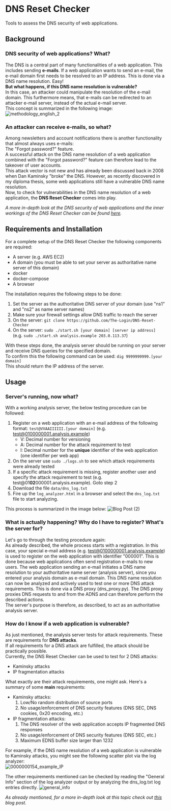 # DNS Reset Checker
Tools to assess the DNS security of web applications.
## Background
### DNS security of web applications? What?  
The DNS is a central part of many functionalities of a web application. This includes sending **e-mails**. If a web application wants to send an e-mail, the e-mail domain first needs to be resolved to an IP address. This is done via a DNS name resolution. Easy!  
**But what happens, if this DNS name resolution is vulnerable?**  
In this case, an attacker could manipulate the resolution of the e-mail domain. This furthermore means, that e-mails can be redirected to an attacker e-mail server, instead of the actual e-mail server.  
This concept is summarized in the following image:  
![methodology_english_2](https://user-images.githubusercontent.com/84237895/118851556-2f3b7200-b8d2-11eb-8681-7011e5aacd70.jpg)
  
### An attacker can receive e-mails, so what?
Among newsletters and account notifications there is another functionality that almost always uses e-mails:  
The "Forgot password?" feature.  
A successful attack on the DNS name resolution of a web application combined with the "Forgot password?" feature can therefore lead to the takeover of user accounts.  
This attack vector is not new and has already been discussed back in 2008 when Dan Kaminsky "broke" the DNS. However, as recently discovered in my diploma thesis, some web applications still have a vulnerable DNS name resolution.  
Now, to check for vulnerabilities in the DNS name resolution of a web application, the **DNS Reset Checker** comes into play.  
  
*A more in-depth look at the DNS security of web applications and the inner workings of the DNS Reset Checker can be found [here](https://sec-consult.com/blog/detail/forgot-password-taking-over-user-accounts-kaminsky-style/).*
## Requirements and Installation
For a complete setup of the DNS Reset Checker the following components are required:
* A server (e.g. AWS EC2)
* A domain (you must be able to set your server as authoritative name server of this domain)
* docker
* docker-compose
* A browser

The installation requires the following steps to be done:
1. Set the server as the authoritative DNS server of your domain (use "ns1" and "ns2" as name server names)
2. Make sure your firewall settings allow DNS traffic to reach the server
3. On the server: ```git clone https://github.com/The-Login/DNS-Reset-Checker```
4. On the server: ```sudo ./start.sh [your domain] [server ip address]``` (e.g. ```sudo ./start.sh analysis.example 203.0.113.37```)

With these steps done, the analysis server should be running on your server and receive DNS queries for the specified domain.  
To confirm this the following command can be used:
```dig 9999999999.[your domain]```  
This should return the IP address of the server.


## Usage
### Server's running, now what?
With a working analysis server, the below testing procedure can be followed:
1. Register on a web application with an e-mail address of the following format: ```test@VVAAIIIIII.[your domain]``` (e.g. test@0100000001.analysis.example)
    - V: Decimal number for versioning
    - A: Decimal number for the attack requirement to test
    - I: Decimal number for the **unique** identifier of the web application (one identifier per web app)
2. On the server use ```sudo ./logs.sh``` to see which attack requirements were already tested
3. If a specific attack requirement is missing, register another user and specify the attack requirement to test (e.g. test@01**02**000001.analysis.example). Goto step 2
4. Download the file ```data/dns_log.txt```
5. Fire up the ```log_analyzer.html``` in a browser and select the ```dns_log.txt``` file to start analyzing.

This process is summarized in the image below:
![Blog Post (2)](https://user-images.githubusercontent.com/84237895/118402797-d074bf00-b66b-11eb-8d30-c39f43808e6c.png)
  
### What is actually happening? Why do I have to register? What's the server for?

Let's go to through the testing procedure again:  
As already described, the whole process starts with a registration. In this case, your special e-mail address (e.g. test@0100000001.analysis.example) is used to register on the web application with identifier "000001". This is done because web applications often send registration e-mails to new users. The  web application sending an e-mail initiates a DNS name resolution to your authoritative name server (analysis server), since you entered your analysis domain as e-mail domain. This DNS name resolution can now be analyzed and actively used to test one or more DNS attack requirements. This is done via a DNS proxy (dns_proxy.py). The DNS proxy proxies DNS requests to and from the ADNS and can therefore perform the described actions.  
The server's purpose is therefore, as described, to act as an authoritative analysis server. 

### How do I know if a web application is vulnerable?
As just mentioned, the analysis server tests for attack requirements. These are requirements for **DNS attacks**.  
If all requirements for a DNS attack are fulfilled, the attack should be practically possible.  
Currently, the DNS Reset Checker can be used to test for 2 DNS attacks:
- Kaminsky attacks
- IP fragmentation attacks

What exactly are their attack requirements, one might ask. Here's a summary of some **main** requirements:  
- Kaminsky attacks:
    1. Low/No random distribution of source ports
    2. No usage/enforcement of DNS security features (DNS SEC, DNS cookies, 0x20 encoding, etc.)
- IP fragmentation attacks:
    1. The DNS resolver of the web application accepts IP fragmented DNS responses
    2. No usage/enforcement of DNS security features (DNS SEC, etc.)
    3. Maximum EDNS buffer size larger than 1232 

For example, if the DNS name resolution of a web application is vulnerable to Kaminsky attacks, you might see the following scatter plot via the log analyzer:  
![0000000154_example_IP](https://user-images.githubusercontent.com/84237895/118691325-3fd3e580-b809-11eb-8e6e-ed8c76a84736.png)

The other requirements mentioned can be checked by reading the "General Info" section of the log analyzer output or by analyzing the dns_log.txt log entries directly.
![general_info](https://user-images.githubusercontent.com/84237895/118853912-92c69f00-b8d4-11eb-88e8-9c9620e44efa.PNG)

*As already mentioned, for a more in-depth look at this topic check out [this](https://sec-consult.com/blog/detail/forgot-password-taking-over-user-accounts-kaminsky-style/) blog post.*

